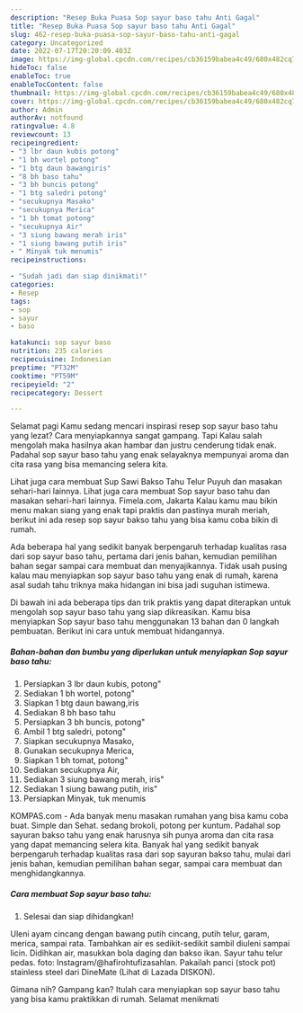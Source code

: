 ```yaml
---
description: "Resep Buka Puasa Sop sayur baso tahu Anti Gagal"
title: "Resep Buka Puasa Sop sayur baso tahu Anti Gagal"
slug: 462-resep-buka-puasa-sop-sayur-baso-tahu-anti-gagal
category: Uncategorized
date: 2022-07-17T20:20:09.403Z
image: https://img-global.cpcdn.com/recipes/cb36159babea4c49/680x482cq70/sop-sayur-baso-tahu-foto-resep-utama.jpg
hideToc: false
enableToc: true
enableTocContent: false
thumbnail: https://img-global.cpcdn.com/recipes/cb36159babea4c49/680x482cq70/sop-sayur-baso-tahu-foto-resep-utama.jpg
cover: https://img-global.cpcdn.com/recipes/cb36159babea4c49/680x482cq70/sop-sayur-baso-tahu-foto-resep-utama.jpg
author: Admin
authorAv: notfound
ratingvalue: 4.8
reviewcount: 13
recipeingredient:
- "3 lbr daun kubis potong"
- "1 bh wortel potong"
- "1 btg daun bawangiris"
- "8 bh baso tahu"
- "3 bh buncis potong"
- "1 btg saledri potong"
- "secukupnya Masako"
- "secukupnya Merica"
- "1 bh tomat potong"
- "secukupnya Air"
- "3 siung bawang merah iris"
- "1 siung bawang putih iris"
- " Minyak tuk menumis"
recipeinstructions:

- "Sudah jadi dan siap dinikmati!"
categories:
- Resep
tags:
- sop
- sayur
- baso

katakunci: sop sayur baso 
nutrition: 235 calories
recipecuisine: Indonesian
preptime: "PT32M"
cooktime: "PT59M"
recipeyield: "2"
recipecategory: Dessert

---
```



Selamat pagi Kamu sedang mencari inspirasi resep sop sayur baso tahu yang lezat? Cara menyiapkannya sangat gampang. Tapi Kalau salah mengolah maka hasilnya akan hambar dan justru cenderung tidak enak. Padahal sop sayur baso tahu yang enak selayaknya mempunyai aroma dan cita rasa yang bisa memancing selera kita.


Lihat juga cara membuat Sup Sawi Bakso Tahu Telur Puyuh dan masakan sehari-hari lainnya. Lihat juga cara membuat Sop sayur baso tahu dan masakan sehari-hari lainnya. Fimela.com, Jakarta Kalau kamu mau bikin menu makan siang yang enak tapi praktis dan pastinya murah meriah, berikut ini ada resep sop sayur bakso tahu yang bisa kamu coba bikin di rumah.

Ada beberapa hal yang sedikit banyak berpengaruh terhadap kualitas rasa dari sop sayur baso tahu, pertama dari jenis bahan, kemudian pemilihan bahan segar sampai cara membuat dan menyajikannya. Tidak usah pusing kalau mau menyiapkan sop sayur baso tahu yang enak di rumah, karena asal sudah tahu triknya maka hidangan ini bisa jadi suguhan istimewa.


Di bawah ini ada beberapa tips dan trik praktis yang dapat diterapkan untuk mengolah sop sayur baso tahu yang siap dikreasikan. Kamu bisa menyiapkan Sop sayur baso tahu menggunakan 13 bahan dan 0 langkah pembuatan. Berikut ini cara untuk membuat hidangannya.

<!--inarticleads1-->

##### Bahan-bahan dan bumbu yang diperlukan untuk menyiapkan Sop sayur baso tahu:

1. Persiapkan 3 lbr daun kubis, potong&#34;
1. Sediakan 1 bh wortel, potong&#34;
1. Siapkan 1 btg daun bawang,iris
1. Sediakan 8 bh baso tahu
1. Persiapkan 3 bh buncis, potong&#34;
1. Ambil 1 btg saledri, potong&#34;
1. Siapkan secukupnya Masako,
1. Gunakan secukupnya Merica,
1. Siapkan 1 bh tomat, potong&#34;
1. Sediakan secukupnya Air,
1. Sediakan 3 siung bawang merah, iris&#34;
1. Sediakan 1 siung bawang putih, iris&#34;
1. Persiapkan  Minyak, tuk menumis


KOMPAS.com - Ada banyak menu masakan rumahan yang bisa kamu coba buat. Simple dan Sehat. sedang brokoli, potong per kuntum. Padahal sop sayuran bakso tahu yang enak harusnya sih punya aroma dan cita rasa yang dapat memancing selera kita. Banyak hal yang sedikit banyak berpengaruh terhadap kualitas rasa dari sop sayuran bakso tahu, mulai dari jenis bahan, kemudian pemilihan bahan segar, sampai cara membuat dan menghidangkannya. 

<!--inarticleads2-->

##### Cara membuat Sop sayur baso tahu:


1. Selesai dan siap dihidangkan!

Uleni ayam cincang dengan bawang putih cincang, putih telur, garam, merica, sampai rata. Tambahkan air es sedikit-sedikit sambil diuleni sampai licin. Didihkan air, masukkan bola daging dan bakso ikan. Sayur tahu telur pedas. foto: Instagram/@hafirohtufizasahlan. Pakailah panci (stock pot) stainless steel dari DineMate (Lihat di Lazada DISKON). 

Gimana nih? Gampang kan? Itulah cara menyiapkan sop sayur baso tahu yang bisa kamu praktikkan di rumah. Selamat menikmati
